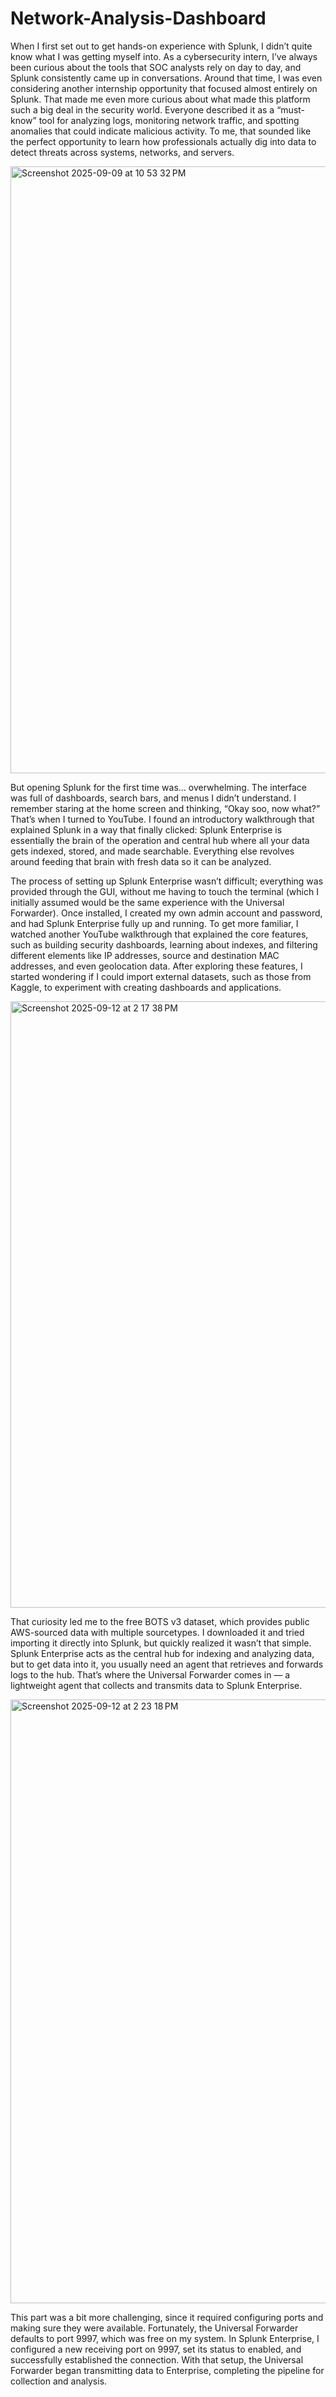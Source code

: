 # Network-Analysis-Dashboard
When I first set out to get hands-on experience with Splunk, I didn’t quite know what I was getting myself into. As a cybersecurity intern, I’ve always been curious about the tools that SOC analysts rely on day to day, and Splunk consistently came up in conversations. Around that time, I was even considering another internship opportunity that focused almost entirely on Splunk. That made me even more curious about what made this platform such a big deal in the security world. Everyone described it as a “must-know” tool for analyzing logs, monitoring network traffic, and spotting anomalies that could indicate malicious activity. To me, that sounded like the perfect opportunity to learn how professionals actually dig into data to detect threats across systems, networks, and servers.



<img width="1918" height="971" alt="Screenshot 2025-09-09 at 10 53 32 PM" src="https://github.com/user-attachments/assets/55efaaf6-ab22-4f4c-bdf2-d057550e61a6" />





But opening Splunk for the first time was… overwhelming. The interface was full of dashboards, search bars, and menus I didn’t understand. I remember staring at the home screen and thinking, “Okay soo, now what?” That’s when I turned to YouTube. I found an introductory walkthrough that explained Splunk in a way that finally clicked: Splunk Enterprise is essentially the brain of the operation and central hub where all your data gets indexed, stored, and made searchable. Everything else revolves around feeding that brain with fresh data so it can be analyzed.

The process of setting up Splunk Enterprise wasn’t difficult; everything was provided through the GUI, without me having to touch the terminal (which I initially assumed would be the same experience with the Universal Forwarder). Once installed, I created my own admin account and password, and had Splunk Enterprise fully up and running. To get more familiar, I watched another YouTube walkthrough that explained the core features, such as building security dashboards, learning about indexes, and filtering different elements like IP addresses, source and destination MAC addresses, and even geolocation data. After exploring these features, I started wondering if I could import external datasets, such as those from Kaggle, to experiment with creating dashboards and applications.


<img width="1916" height="970" alt="Screenshot 2025-09-12 at 2 17 38 PM" src="https://github.com/user-attachments/assets/bc87501c-2899-4bda-8127-ffce4f1dd451" />



That curiosity led me to the free BOTS v3 dataset, which provides public AWS-sourced data with multiple sourcetypes. I downloaded it and tried importing it directly into Splunk, but quickly realized it wasn’t that simple. Splunk Enterprise acts as the central hub for indexing and analyzing data, but to get data into it, you usually need an agent that retrieves and forwards logs to the hub. That’s where the Universal Forwarder comes in — a lightweight agent that collects and transmits data to Splunk Enterprise.




<img width="970" height="966" alt="Screenshot 2025-09-12 at 2 23 18 PM" src="https://github.com/user-attachments/assets/6aaef024-c7fd-4da7-b29d-4170db2ea600" />


This part was a bit more challenging, since it required configuring ports and making sure they were available. Fortunately, the Universal Forwarder defaults to port 9997, which was free on my system. In Splunk Enterprise, I configured a new receiving port on 9997, set its status to enabled, and successfully established the connection. With that setup, the Universal Forwarder began transmitting data to Enterprise, completing the pipeline for collection and analysis.


 

